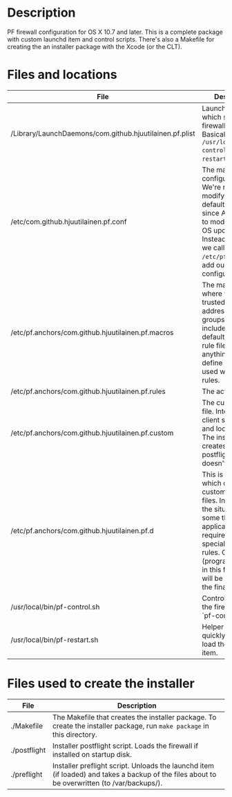 # Description

PF firewall configuration for OS X 10.7 and later. This is a complete package
with custom launchd item and control scripts. There's also a Makefile for
creating the an installer package with the Xcode (or the CLT).


# Files and locations

| File | Description |
|------|-------------|
| /Library/LaunchDaemons/com.github.hjuutilainen.pf.plist | Launchd item which starts the firewall on boot. Basically calls `/usr/local/bin/pf-control.sh` with `restart` argument. |
| /etc/com.github.hjuutilainen.pf.conf | The main configuration file. We're not modifying the default /etc/pf.conf since Apple seems to modify it in their OS updates. Instead, in this file we call `include /etc/pf.conf` and add our own configuration. |
| /etc/pf.anchors/com.github.hjuutilainen.pf.macros | The macro file where we define trusted IP addresses and groups. This file is included by the default and custom rule files so anything you define here can be used when writing rules. |
| /etc/pf.anchors/com.github.hjuutilainen.pf.rules | The actual rule file. |
| /etc/pf.anchors/com.github.hjuutilainen.pf.custom | The custom rule file. Intended for client specific rules and local editing. The installer creates this in postflight script if it doesn't exist. |
| /etc/pf.anchors/com.github.hjuutilainen.pf.d | This is a directory which can contain custom rules as files. Intended for the situation where some third-party application requires some special firewall rules. Create a file (programmatically) in this folder and it will be included in the final ruleset. |
| /usr/local/bin/pf-control.sh | Control script for the firewall. Usage: `pf-control.sh start|stop|restart` |
| /usr/local/bin/pf-restart.sh | Helper script to quickly unload and load the launchd item. |

# Files used to create the installer

| File | Description |
|----|----|
| ./Makefile | The Makefile that creates the installer package. To create the installer package, run `make package` in this directory. |
| ./postflight | Installer postflight script. Loads the firewall if installed on startup disk. |
| ./preflight | Installer preflight script. Unloads the launchd item (if loaded) and takes a backup of the files about to be overwritten (to /var/backups/). |
